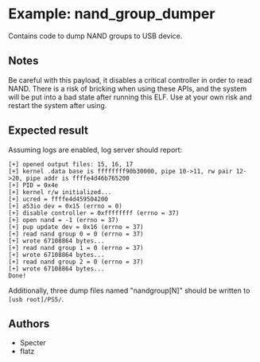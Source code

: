 # Example: nand_group_dumper
Contains code to dump NAND groups to USB device.

## Notes
Be careful with this payload, it disables a critical controller in order to read NAND. There is a risk of bricking when
using these APIs, and the system will be put into a bad state after running this ELF. Use at your own risk and restart
the system after using.

## Expected result
Assuming logs are enabled, log server should report:
```
[+] opened output files: 15, 16, 17
[+] kernel .data base is ffffffff90b30000, pipe 10->11, rw pair 12->20, pipe addr is ffffe4d46b765200
[+] PID = 0x4e
[+] kernel r/w initialized...
[+] ucred = ffffe4d459504200
[+] a53io dev = 0x15 (errno = 0)
[+] disable controller = 0xffffffff (errno = 37)
[+] open nand = -1 (errno = 37)
[+] pup update dev = 0x16 (errno = 37)
[+] read nand group 0 = 0 (errno = 37)
[+] wrote 67108864 bytes...
[+] read nand group 1 = 0 (errno = 37)
[+] wrote 67108864 bytes...
[+] read nand group 2 = 0 (errno = 37)
[+] wrote 67108864 bytes...
Done!
```

Additionally, three dump files named "nandgroup[N]" should be written to `[usb root]/PS5/`.

## Authors
- Specter
- flatz
